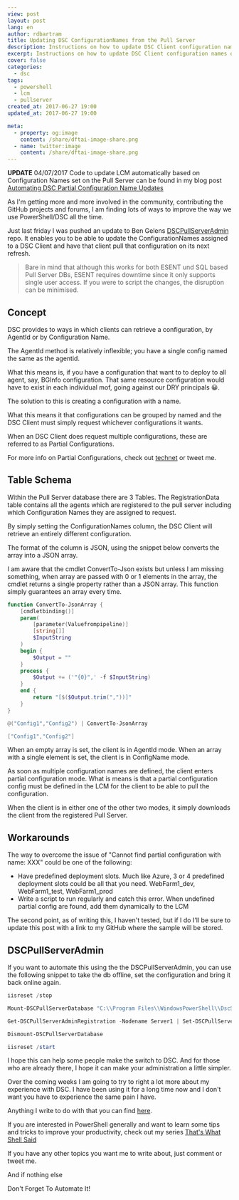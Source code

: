 ```yaml
---
view: post
layout: post
lang: en
author: rdbartram
title: Updating DSC ConfigurationNames from the Pull Server
description: Instructions on how to update DSC Client configuration names on the pull server. This enables better control over how and when configurations are set.
excerpt: Instructions on how to update DSC Client configuration names on the pull server. This enables better control over how and when configurations are set.
cover: false
categories:
  - dsc
tags:
  - powershell
  - lcm
  - pullserver
created_at: 2017-06-27 19:00
updated_at: 2017-06-27 19:00

meta:
  - property: og:image
    content: /share/dftai-image-share.png
  - name: twitter:image
    content: /share/dftai-image-share.png
---
```


**UPDATE** 04/07/2017 Code to update LCM automatically based on Configuration Names set on the Pull Server can be found in my blog post [Automating DSC Partial Configuration Name Updates](automating-dsc-partial-configuration-name-updates)

As I'm getting more and more involved in the community, contributing the GitHub projects and forums, I am finding lots of ways to improve the way we use PowerShell/DSC all the time.

Just last friday I was pushed an update to Ben Gelens [DSCPullServerAdmin](https://github.com/bgelens/DSCPullServerAdmin) repo. It enables you to be able to update the ConfigurationNames assigned to a DSC Client and have that client pull that configuration on its next refresh.

> <lazy-load tag="img" :data="{ src: 'http://icons.iconarchive.com/icons/graphicloads/100-flat/256/warning-icon.png', alt: 'warning icon', width:75, style:'float:left; margin: 0 15px 0 0' }" /> Bare in mind that although this works for both ESENT und SQL based Pull Server DBs, ESENT requires downtime since it only supports single user access. If you were to script the changes, the disruption can be minimised.

## Concept

DSC provides to ways in which clients can retrieve a configuration, by AgentId or by Configuration Name.

The AgentId method is relatively inflexible; you have a single config named the same as the agentid.

What this means is, if you have a configuration that want to to deploy to all agent, say, BGInfo configuration. That same resource configuration would have to exist in each individual mof, going against our DRY principals 😀.

The solution to this is creating a configuration with a name.

What this means it that configurations can be grouped by named and the DSC Client must simply request whichever configurations it wants.

When an DSC Client does request multiple configurations, these are referred to as Partial Configurations.

For more info on Partial Configurations, check out [technet](https://msdn.microsoft.com/en-us/powershell/dsc/partialconfigs) or tweet me.

## Table Schema

Within the Pull Server database there are 3 Tables. The RegistrationData table contains all the agents which are registered to the pull server including which Configuration Names they are assigned to request.

By simply setting the ConfigurationNames column, the DSC Client will retrieve an entirely different configuration.

The format of the column is JSON, using the snippet below converts the array into a JSON array.

I am aware that the cmdlet ConvertTo-Json exists but unless I am missing something, when array are passed with 0 or 1 elements in the array, the cmdlet returns a single property rather than a JSON array. This function simply guarantees an array every time.

```powershell
function ConvertTo-JsonArray {
    [cmdletbinding()]
    param(
        [parameter(Valuefrompipeline)]
        [string[]]
        $InputString
    )
    begin {
        $Output = ""
    }
    process {
        $Output += ('"{0}",' -f $InputString)
    }
    end {
        return "[$($Output.trim(","))]"
    }
}

@("Config1","Config2") | ConvertTo-JsonArray

["Config1","Config2"]
```

When an empty array is set, the client is in AgentId mode. When an array with a single element is set, the client is in ConfigName mode.

As soon as multiple configuration names are defined, the client enters partial configuration mode. What is means is that a partial configuration config must be defined in the LCM for the client to be able to pull the configuration.

When the client is in either one of the other two modes, it simply downloads the client from the registered Pull Server.

## Workarounds

The way to overcome the issue of "Cannot find partial configuration with name: XXX" could be one of the following:

*   Have predefined deployment slots. Much like Azure, 3 or 4 predefined deployment slots could be all that you need. WebFarm1\_dev, WebFarm1\_test, WebFarm1\_prod
*   Write a script to run regularly and catch this error. When undefined partial config are found, add them dynamically to the LCM

The second point, as of writing this, I haven't tested, but if I do I'll be sure to update this post with a link to my GitHub where the sample will be stored.

## DSCPullServerAdmin

If you want to automate this using the the DSCPullServerAdmin, you can use the following snippet to take the db offline, set the configuration and bring it back online again.

```powershell
iisreset /stop

Mount-DSCPullServerDatabase "C:\\Program Files\\WindowsPowerShell\\DscService\\Devices.edb"

Get-DSCPullServerAdminRegistration -Nodename Server1 | Set-DSCPullServerAdminRegistration -ConfigurationName @("Base","DomainController")

Dismount-DSCPullServerDatabase

iisreset /start
```

I hope this can help some people make the switch to DSC. And for those who are already there, I hope it can make your administration a little simpler.

Over the coming weeks I am going to try to right a lot more about my experience with DSC. I have been using it for a long time now and I don't want you have to experience the same pain I have.

Anything I write to do with that you can find [here](/categories/dsc/).

If you are interested in PowerShell generally and want to learn some tips and tricks to improve your productivity, check out my series [That's What Shell Said](categories/twss/)

If you have any other topics you want me to write about, just comment or tweet me.

And if nothing else

Don't Forget To Automate It!
